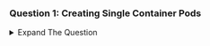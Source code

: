 ### Question 1: Creating Single Container Pods 

<details><summary>Expand The Question </summary>
<p>


a. Create a pod with the name of kplabs-nginx. 

b. The pod should be launched from an image of ``` mykplabs/kubernetes:nginx``` 

c. The name of the container should be mycontainer

</details>
